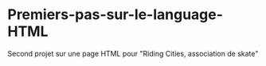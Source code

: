# Premiers-pas-sur-le-language-HTML
Second projet sur une page HTML pour "Riding Cities, association de skate"
